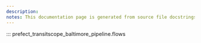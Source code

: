 ```yaml
---
description: 
notes: This documentation page is generated from source file docstrings.
---
```


::: prefect_transitscope_baltimore_pipeline.flows